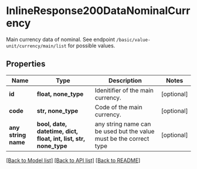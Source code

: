 # InlineResponse200DataNominalCurrency

Main currency data of nominal. See endpoint `/basic/value-unit/currency/main/list` for possible values.

## Properties
Name | Type | Description | Notes
------------ | ------------- | ------------- | -------------
**id** | **float, none_type** | Idenitifier of the main currency. | [optional] 
**code** | **str, none_type** | Code of the main currency. | [optional] 
**any string name** | **bool, date, datetime, dict, float, int, list, str, none_type** | any string name can be used but the value must be the correct type | [optional]

[[Back to Model list]](../README.md#documentation-for-models) [[Back to API list]](../README.md#documentation-for-api-endpoints) [[Back to README]](../README.md)


